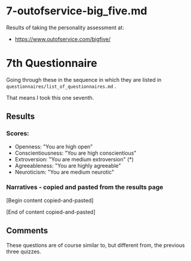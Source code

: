 
# 7-outofservice-big_five.md

Results of taking the personality assessment at:

- https://www.outofservice.com/bigfive/

# 7th Questionnaire

Going through these in the sequence in which they are listed in `questionnaires/list_of_questionnaires.md` .

That means I took this one seventh.

## Results


### Scores:


- Openness: "You are high open"
- Conscientiousness: "You are high conscientious"
- Extroversion: "You are medium extroversion" (*)
- Agreeableness: "You are highly agreeable"
- Neuroticism: "You are medium neurotic"


### Narratives - copied and pasted from the results page

[Begin content copied-and-pasted]


[End of content copied-and-pasted]


## Comments

These questions are of course similar to, but different from, the previous three quizzes.


